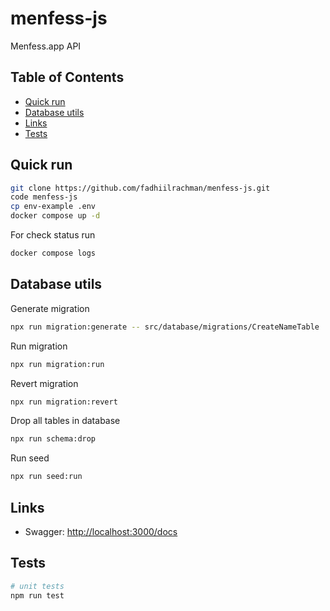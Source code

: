 # menfess-js

Menfess.app API

## Table of Contents

- [Quick run](#quick-run)
- [Database utils](#database-utils)
- [Links](#links)
- [Tests](#tests)

## Quick run

```bash
git clone https://github.com/fadhiilrachman/menfess-js.git
code menfess-js
cp env-example .env
docker compose up -d
```

For check status run

```bash
docker compose logs
```

## Database utils

Generate migration

```bash
npx run migration:generate -- src/database/migrations/CreateNameTable
```

Run migration

```bash
npx run migration:run
```

Revert migration

```bash
npx run migration:revert
```

Drop all tables in database

```bash
npx run schema:drop
```

Run seed

```bash
npx run seed:run
```

## Links

- Swagger: <http://localhost:3000/docs>

## Tests

```bash
# unit tests
npm run test
